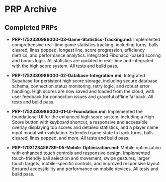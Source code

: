 # PRP Archive

## Completed PRPs

- **PRP-1752330986000-03-Game-Statistics-Tracking.md**: Implemented comprehensive real-time game statistics tracking, including turns, balls cleared, lines popped, longest line, score progression, efficiency metrics, and performance analytics. Integrated Fibonacci-based scoring and bonus logic. All statistics are updated in real-time and integrated with the high score system. All tests and build pass.

- **PRP-1752330986000-02-Database-Integration.md**: Integrated Supabase for persistent high score storage, including secure database schema, connection status monitoring, retry logic, and robust error handling. High scores are now saved and loaded from the cloud, with user feedback for connection issues and graceful offline fallback. All tests and build pass.

- **PRP-1752330986000-01-UI-Foundation.md**: Implemented the foundational UI for the enhanced high score system, including a High Score button with keyboard shortcut, a responsive and accessible overlay displaying top scores and detailed statistics, and a player name input modal with validation. Extended game state to track turns, balls cleared, lines popped, and more. All tests and build pass.

- **PRP-1703123456789-05-Mobile-Optimization.md**: Mobile optimization with enhanced touch controls and responsive design. Implemented touch-friendly ball selection and movement, swipe gestures, larger touch targets, mobile-specific controls, and improved responsive layout. Ensured accessibility and performance on mobile devices. All tests and build pass. 
